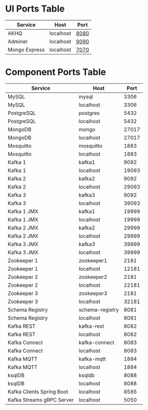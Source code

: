 # UI Ports Table

| Service | Host | Port |
| - | - | - |
| AKHQ | localhost | [8080](http://localhost:8080/) |
| Adminer | localhost | [9090](http://localhost:9090/) |
| Mongo Express | localhost | [7070](http://localhost:7070/) |

# Component Ports Table

| Service | Host | Port |
| - | - | - |
| MySQL | mysql | 3306 |
| MySQL | localhost | 3306 |
| PostgreSQL | postgres | 5432 |
| PostgreSQL | localhost | 5432 |
| MongoDB | mongo | 27017 |
| MongoDB | localhost | 27017 |
| Mosquitto | mosquitto | 1883 |
| Mosquitto | localhost | 1883 |
| Kafka 1 | kafka1 | 9092 |
| Kafka 1 | localhost | 19093 |
| Kafka 2 | kafka2 | 9092 |
| Kafka 2 | localhost | 29093 |
| Kafka 3 | kafka3 | 9092 |
| Kafka 3 | localhost | 39093 |
| Kafka 1 JMX | kafka1 | 19999 |
| Kafka 1 JMX | localhost | 19999 |
| Kafka 2 JMX | kafka2 | 29999 |
| Kafka 2 JMX | localhost | 29999 |
| Kafka 3 JMX | kafka3 | 39999 |
| Kafka 3 JMX | localhost | 39999 |
| Zookeeper 1 | zookeeper1 | 2181 |
| Zookeeper 1 | localhost | 12181 |
| Zookeeper 2 | zookeeper2 | 2181 |
| Zookeeper 2 | localhost | 22181 |
| Zookeeper 3 | zookeeper3 | 2181 |
| Zookeeper 3 | localhost | 32181 |
| Schema Registry | schema-registry | 8081 |
| Schema Registry | localhost | 8081 |
| Kafka REST | kafka-rest | 8082 |
| Kafka REST | localhost | 8082 |
| Kafka Connect | kafka-connect | 8083 |
| Kafka Connect | localhost | 8083 |
| Kafka MQTT | kafka-mqtt | 1884 |
| Kafka MQTT | localhost | 1884 |
| ksqlDB | ksqldb | 8088 |
| ksqlDB | localhost | 8088 |
| Kafka Clients Spring Boot | localhost | 8585 |
| Kafka Streams gRPC Server | localhost | 5050 |
